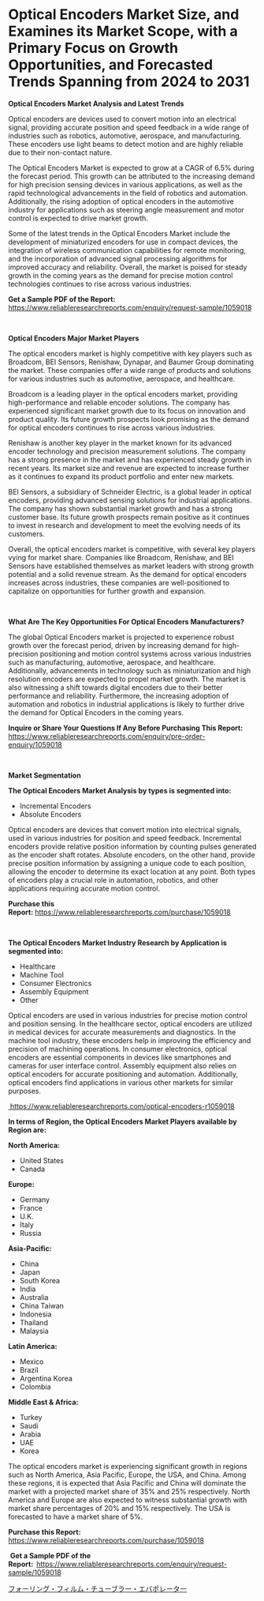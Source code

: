 <p><h1>Optical Encoders Market Size, and Examines its Market Scope, with a Primary Focus on Growth Opportunities, and Forecasted Trends Spanning from 2024 to 2031</h1></p><p><strong>Optical Encoders Market Analysis and Latest Trends</strong></p>
<p><p>Optical encoders are devices used to convert motion into an electrical signal, providing accurate position and speed feedback in a wide range of industries such as robotics, automotive, aerospace, and manufacturing. These encoders use light beams to detect motion and are highly reliable due to their non-contact nature.</p><p>The Optical Encoders Market is expected to grow at a CAGR of 6.5% during the forecast period. This growth can be attributed to the increasing demand for high precision sensing devices in various applications, as well as the rapid technological advancements in the field of robotics and automation. Additionally, the rising adoption of optical encoders in the automotive industry for applications such as steering angle measurement and motor control is expected to drive market growth.</p><p>Some of the latest trends in the Optical Encoders Market include the development of miniaturized encoders for use in compact devices, the integration of wireless communication capabilities for remote monitoring, and the incorporation of advanced signal processing algorithms for improved accuracy and reliability. Overall, the market is poised for steady growth in the coming years as the demand for precise motion control technologies continues to rise across various industries.</p></p>
<p><strong>Get a Sample PDF of the Report:&nbsp;</strong> <a href="https://www.reliableresearchreports.com/enquiry/request-sample/1059018">https://www.reliableresearchreports.com/enquiry/request-sample/1059018</a></p>
<p>&nbsp;</p>
<p><strong>Optical Encoders Major Market Players</strong></p>
<p><p>The optical encoders market is highly competitive with key players such as Broadcom, BEI Sensors, Renishaw, Dynapar, and Baumer Group dominating the market. These companies offer a wide range of products and solutions for various industries such as automotive, aerospace, and healthcare.</p><p>Broadcom is a leading player in the optical encoders market, providing high-performance and reliable encoder solutions. The company has experienced significant market growth due to its focus on innovation and product quality. Its future growth prospects look promising as the demand for optical encoders continues to rise across various industries.</p><p>Renishaw is another key player in the market known for its advanced encoder technology and precision measurement solutions. The company has a strong presence in the market and has experienced steady growth in recent years. Its market size and revenue are expected to increase further as it continues to expand its product portfolio and enter new markets.</p><p>BEI Sensors, a subsidiary of Schneider Electric, is a global leader in optical encoders, providing advanced sensing solutions for industrial applications. The company has shown substantial market growth and has a strong customer base. Its future growth prospects remain positive as it continues to invest in research and development to meet the evolving needs of its customers.</p><p>Overall, the optical encoders market is competitive, with several key players vying for market share. Companies like Broadcom, Renishaw, and BEI Sensors have established themselves as market leaders with strong growth potential and a solid revenue stream. As the demand for optical encoders increases across industries, these companies are well-positioned to capitalize on opportunities for further growth and expansion.</p></p>
<p>&nbsp;</p>
<p><strong>What Are The Key Opportunities For Optical Encoders Manufacturers?</strong></p>
<p><p>The global Optical Encoders market is projected to experience robust growth over the forecast period, driven by increasing demand for high-precision positioning and motion control systems across various industries such as manufacturing, automotive, aerospace, and healthcare. Additionally, advancements in technology such as miniaturization and high resolution encoders are expected to propel market growth. The market is also witnessing a shift towards digital encoders due to their better performance and reliability. Furthermore, the increasing adoption of automation and robotics in industrial applications is likely to further drive the demand for Optical Encoders in the coming years.</p></p>
<p><strong>Inquire or Share Your Questions If Any Before Purchasing This Report:</strong> <a href="https://www.reliableresearchreports.com/enquiry/pre-order-enquiry/1059018">https://www.reliableresearchreports.com/enquiry/pre-order-enquiry/1059018</a></p>
<p>&nbsp;</p>
<p><strong>Market Segmentation</strong></p>
<p><strong>The Optical Encoders Market Analysis by types is segmented into:</strong></p>
<p><ul><li>Incremental Encoders</li><li>Absolute Encoders</li></ul></p>
<p><p>Optical encoders are devices that convert motion into electrical signals, used in various industries for position and speed feedback. Incremental encoders provide relative position information by counting pulses generated as the encoder shaft rotates. Absolute encoders, on the other hand, provide precise position information by assigning a unique code to each position, allowing the encoder to determine its exact location at any point. Both types of encoders play a crucial role in automation, robotics, and other applications requiring accurate motion control.</p></p>
<p><strong>Purchase this Report:&nbsp;</strong><a href="https://www.reliableresearchreports.com/purchase/1059018">https://www.reliableresearchreports.com/purchase/1059018</a></p>
<p>&nbsp;</p>
<p><strong>The Optical Encoders Market Industry Research by Application is segmented into:</strong></p>
<p><ul><li>Healthcare</li><li>Machine Tool</li><li>Consumer Electronics</li><li>Assembly Equipment</li><li>Other</li></ul></p>
<p><p>Optical encoders are used in various industries for precise motion control and position sensing. In the healthcare sector, optical encoders are utilized in medical devices for accurate measurements and diagnostics. In the machine tool industry, these encoders help in improving the efficiency and precision of machining operations. In consumer electronics, optical encoders are essential components in devices like smartphones and cameras for user interface control. Assembly equipment also relies on optical encoders for accurate positioning and automation. Additionally, optical encoders find applications in various other markets for similar purposes.</p></p>
<p><a href="https://www.reliableresearchreports.com/optical-encoders-r1059018">&nbsp;https://www.reliableresearchreports.com/optical-encoders-r1059018</a></p>
<p><strong>In terms of Region, the Optical Encoders Market Players available by Region are:</strong></p>
<p>
    <p> <strong> North America: </strong>
        <ul>
            <li>United States</li>
            <li>Canada</li>
        </ul>
        </p> 
    <p> <strong> Europe: </strong>
        <ul>
            <li>Germany</li>
            <li>France</li>
            <li>U.K.</li>
            <li>Italy</li>
            <li>Russia</li>
        </ul>
        </p> 
    <p> <strong> Asia-Pacific: </strong>
        <ul>
            <li>China</li>
            <li>Japan</li>
            <li>South Korea</li>
            <li>India</li>
            <li>Australia</li>
            <li>China Taiwan</li>
            <li>Indonesia</li>
            <li>Thailand</li>
            <li>Malaysia</li>
        </ul>
        </p> 
    <p> <strong> Latin America: </strong>
        <ul>
            <li>Mexico</li>
            <li>Brazil</li>
            <li>Argentina Korea</li>
            <li>Colombia</li>
        </ul>
        </p> 
    <p> <strong> Middle East & Africa: </strong>
        <ul>
            <li>Turkey</li>
            <li>Saudi</li>
            <li>Arabia</li>
            <li>UAE</li>
            <li>Korea</li>
        </ul>
    </p>
    </p>
<p><p>The optical encoders market is experiencing significant growth in regions such as North America, Asia Pacific, Europe, the USA, and China. Among these regions, it is expected that Asia Pacific and China will dominate the market with a projected market share of 35% and 25% respectively. North America and Europe are also expected to witness substantial growth with market share percentages of 20% and 15% respectively. The USA is forecasted to have a market share of 5%.</p></p>
<p><strong>Purchase this Report: </strong><a href="https://www.reliableresearchreports.com/purchase/1059018">https://www.reliableresearchreports.com/purchase/1059018</a></p>
<p>&nbsp;<strong>Get a Sample PDF of the Report:&nbsp;&nbsp;</strong><a href="https://www.reliableresearchreports.com/enquiry/request-sample/1059018">https://www.reliableresearchreports.com/enquiry/request-sample/1059018</a></p>
<p><strong></strong></p>
<p><p><a href="https://github.com/zekaoe592392/Market-Research-Report-List-1/blob/main/456317128581.md">フォーリング・フィルム・チューブラー・エバポレーター</a></p></p>